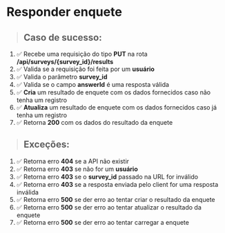 # Responder enquete

> ## Caso de sucesso:

1. ✅ Recebe uma requisição do tipo **PUT** na rota **/api/surveys/{survey_id}/results**
1. ✅ Valida se a requisição foi feita por um **usuário**
1. ✅ Valida o parâmetro **survey_id**
1. ✅ Valida se o campo **answerId** é uma resposta válida
1. ✅ **Cria** um resultado de enquete com os dados fornecidos caso não tenha um registro
1. ✅ **Atualiza** um resultado de enquete com os dados fornecidos caso já tenha um registro
1. ✅ Retorna **200** com os dados do resultado da enquete

> ## Exceções:

1. ✅ Retorna erro **404** se a API não existir
1. ✅ Retorna erro **403** se não for um **usuário**
1. ✅ Retorna erro **403** se o **survey_id** passado na URL for inválido
1. ✅ Retorna erro **403** se a resposta enviada pelo client for uma resposta inválida
1. ✅ Retorna erro **500** se der erro ao tentar criar o resultado da enquete
1. ✅ Retorna erro **500** se der erro ao tentar atualizar o resultado da enquete
1. ✅ Retorna erro **500** se der erro ao tentar carregar a enquete
